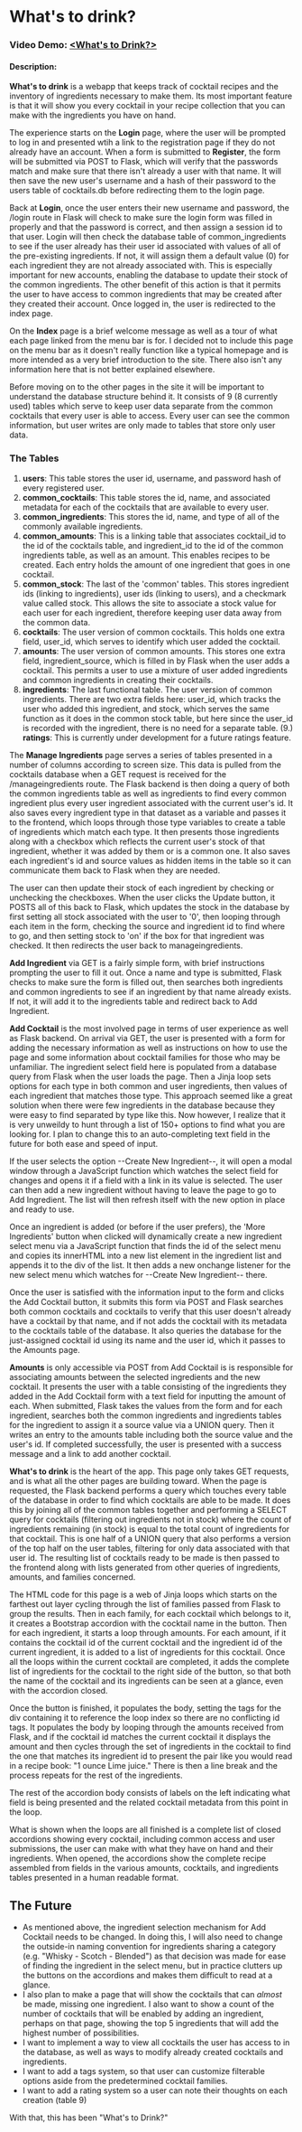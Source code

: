 # What's to drink?

### Video Demo: [<What's to Drink?>](https://youtu.be/QQenGLLopX4)

#### Description:

**What's to drink** is a webapp that keeps track of cocktail recipes and the inventory of ingredients necessary to make them. Its most important feature is that it will show you every cocktail in your recipe collection that you can make with the ingredients you have on hand.

The experience starts on the **Login** page, where the user will be prompted to log in and presented wtih a link to the registration page if they do not already have an account. When a form is submitted to **Register**, the form will be submitted via POST to Flask, which will verify that the passwords match and make sure that there isn't already a user with that name. It will then save the new user's username and a hash of their password to the users table of cocktails.db before redirecting them to the login page.

Back at **Login**, once the user enters their new username and password, the /login route in Flask will check to make sure the login form was filled in properly and that the password is correct, and then assign a session id to that user. Login will then check the database table of common_ingredients to see if the user already has their user id associated with values of all of the pre-existing ingredients. If not, it will assign them a default value (0) for each ingredient they are not already associated with. This is especially important for new accounts, enabling the database to update their stock of the common ingredients. The other benefit of this action is that it permits the user to have access to common ingredients that may be created after they created their account. Once logged in, the user is redirected to the index page.

On the **Index** page is a brief welcome message as well as a tour of what each page linked from the menu bar is for. I decided not to include this page on the menu bar as it doesn't really function like a typical homepage and is more intended as a very brief introduction to the site. There also isn't any information here that is not better explained elsewhere.

Before moving on to the other pages in the site it will be  important to understand the database structure behind it. It consists of 9 (8 currently used) tables which serve to keep user data separate from the common cocktails that every user is able to access. Every user can see the common information, but user writes are only made to tables that store only user data.

### The Tables

   1. **users**: This table stores the user id, username, and password hash of every registered user.
   2. **common_cocktails**: This table stores the id, name, and associated metadata for each of the cocktails that are available to every user.
   3. **common_ingredients**: This stores the id, name, and type of all of the commonly available ingredients.
   4. **common_amounts**: This is a linking table that associates cocktail_id to the id of the cocktails table, and ingredient_id to the id of the common ingredients table, as well as an amount. This enables recipes to be created. Each entry holds the amount of one ingredient that goes in one cocktail.
   5. **common_stock**: The last of the 'common' tables. This stores ingredient ids (linking to ingredients), user ids (linking to users), and a checkmark value called stock. This allows the site to associate a stock value for each user for each ingredient, therefore keeping user data away from the common data.
   6. **cocktails**: The user version of common cocktails. This holds one extra field, user_id, which serves to identify which user added the cocktail.
   7. **amounts**: The user version of common amounts. This stores one extra field, ingredient_source, which is filled in by Flask when the user adds a cocktail. This permits a user to use a mixture of user added ingredients and common ingredients in creating their cocktails.
   8. **ingredients**: The last functional table. The user version of common ingredients. There are two extra fields here: user_id, which tracks the user who added this ingredient, and stock, which serves the same function as it does in the common stock table, but here since the user_id is recorded with the ingredient, there is no need for a separate table.
   (9.) **ratings**: This is currently under development for a future ratings feature. 

The **Manage Ingredients** page serves a series of tables presented in a number of columns according to screen size. This data is pulled from the cocktails database when a GET request is received for the /manageingredients route. The Flask backend is then doing a query of both the common ingredients table as well as ingredients to find every common ingredient plus every user ingredient associated with the current user's id. It also saves every ingredient type in that dataset as a variable and passes it to the frontend, which loops through those type variables to create a table of ingredients which match each type. It then presents those ingredients along with a checkbox which reflects the current user's stock of that ingredient, whether it was added by them or is a common one. It also saves each ingredient's id and source values as hidden items in the table so it can communicate them back to Flask when they are needed.

The user can then update their stock of each ingredient by checking or unchecking the checkboxes. When the user clicks the Update button, it POSTS all of this back to Flask, which updates the stock in the database by first setting all stock associated with the user to '0', then looping through each item in the form, checking the source and ingredient id to find where to go, and then setting stock to 'on' if the box for that ingredient was checked. It then redirects the user back to manageingredients.

**Add Ingredient** via GET is a fairly simple form, with brief instructions prompting the user to fill it out. Once a name and type is submitted, Flask checks to make sure the form is filled out, then searches both ingredients and common ingredients to see if an ingredient by that name already exists. If not, it will add it to the ingredients table and redirect back to Add Ingredient.

**Add Cocktail** is the most involved page in terms of user experience as well as Flask backend. On arrival via GET, the user is presented with a form for adding the necessary information as well as instructions on how to use the page and some information about cocktail families for those who may be unfamiliar. The ingredient select field here is populated from a database query from Flask when the user loads the page. Then a Jinja loop sets options for each type in both common and user ingredients, then values of each ingredient that matches those type. This approach seemed like a great solution when there were few ingredients in the database because they were easy to find separated by type like this. Now however, I realize that it is very unweildy to hunt through a list of 150+ options to find what you are looking for. I plan to change this to an auto-completing text field in the future for both ease and speed of input.

If the user selects the option --Create New Ingredient--, it will open a modal window through a JavaScript function which watches the select field for changes and opens it if a field with a link in its value is selected. The user can then add a new ingredient without having to leave the page to go to Add Ingredient. The list will then refresh itself with the new option in place and ready to use.

Once an ingredient is added (or before if the user prefers), the 'More Ingredients' button when clicked will dynamically create a new ingredient select menu via a JavaScript function that finds the id of the select menu and copies its innerHTML into a new list element in the ingredient list and appends it to the div of the list. It then adds a new onchange listener for the new select menu which watches for --Create New Ingredient-- there.

Once the user is satisfied with the information input to the form and clicks the Add Cocktail button, it submits this form via POST and Flask searches both common cocktails and cocktails to verify that this user doesn't already have a cocktail by that name, and if not adds the cocktail with its metadata to the cocktails table of the database. It also queries the database for the just-assigned cocktail id using its name and the user id, which it passes to the Amounts page.

**Amounts** is only accessible via POST from Add Cocktail is is responsible for associating amounts between the selected ingredients and the new cocktail. It presents the user with a table consisting of the ingredients they added in the Add Cocktail form with a text field for inputting the amount of each. When submitted, Flask takes the values from the form and for each ingredient, searches both the common ingredients and ingredients tables for the ingredient to assign it a source value via a UNION query. Then it writes an entry to the amounts table including both the source value and the user's id. If completed successfully, the user is presented with a success message and a link to add another cocktail.

**What's to drink** is the heart of the app. This page only takes GET requests, and is what all the other pages are building toward. When the page is requested, the Flask backend performs a query which touches every table of the database in order to find which cocktails are able to be made. It does this by joining all of the common tables together and performing a SELECT query for cocktails (filtering out ingredients not in stock) where the count of ingredients remaining (in stock) is equal to the total count of ingredients for that cocktail. This is one half of a UNION query that also performs a version of the top half on the user tables, filtering for only data associated with that user id. The resulting list of cocktails ready to be made is then passed to the frontend along with lists generated from other queries of ingredients, amounts, and families concerned.

The HTML code for this page is a web of Jinja loops which starts on the farthest out layer cycling through the list of families passed from Flask to group the results. Then in each family, for each cocktail which belongs to it, it creates a Bootstrap accordion with the cocktail name in the button. Then for each ingredient, it starts a loop through amounts. For each amount, if it contains the cocktail id of the current cocktail and the ingredient id of the current ingredient, it is added to a list of ingredients for this cocktail. Once all the loops within the current cocktail are completed, it adds the complete list of ingredients for the cocktail to the right side of the button, so that both the name of the cocktail and its ingredients can be seen at a glance, even with the accordion closed.

Once the button is finished, it populates the body, setting the tags for the div containing it to reference the loop index so there are no conflicting id tags. It populates the body by looping through the amounts received from Flask, and if the cocktail id matches the current cocktail it displays the amount and then cycles through the set of ingredients in the cocktail to find the one that matches its ingredient id to present the pair like you would read in a recipe book: "1 ounce Lime juice." There is then a line break and the process repeats for the rest of the ingredients.

The rest of the accordion body consists of labels on the left indicating what field is being presented and the related cocktail metadata from this point in the loop.

What is shown when the loops are all finished is a complete list of closed accordions showing every cocktail, including common access and user submissions, the user can make with what they have on hand and their ingredients. When opened, the accordions show the complete recipe assembled from fields in the various amounts, cocktails, and ingredients tables presented in a human readable format.

## The Future

* As mentioned above, the ingredient selection mechanism for Add Cocktail needs to be changed. In doing this, I will also need to change the outside-in naming convention for ingredients sharing a category (e.g. "Whisky - Scotch - Blended") as that decision was made for ease of finding the ingredient in the select menu, but in practice clutters up the buttons on the accordions and makes them difficult to read at a glance.
* I also plan to make a page that will show the cocktails that can *almost* be made, missing one ingredient. I also want to show a count of the number of cocktails that will be enabled by adding an ingredient, perhaps on that page, showing the top 5 ingredients that will add the highest number of possibilities.
* I want to implement a way to view all cocktails the user has access to in the database, as well as ways to modify already created cocktails and ingredients.
* I want to add a tags system, so that user can customize filterable options aside from the predetermined cocktail families.
* I want to add a rating system so a user can note their thoughts on each creation (table 9)

With that, this has been "What's to Drink?"
